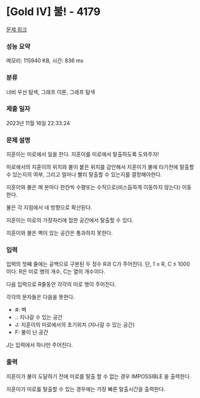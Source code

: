 # [Gold IV] 불! - 4179 

[문제 링크](https://www.acmicpc.net/problem/4179) 

### 성능 요약

메모리: 115940 KB, 시간: 836 ms

### 분류

너비 우선 탐색, 그래프 이론, 그래프 탐색

### 제출 일자

2023년 11월 16일 22:33:24

### 문제 설명

<p style="user-select: auto;">지훈이는 미로에서 일을 한다. 지훈이를 미로에서 탈출하도록 도와주자!</p>

<p style="user-select: auto;">미로에서의 지훈이의 위치와 불이 붙은 위치를 감안해서 지훈이가 불에 타기전에 탈출할 수 있는지의 여부, 그리고 얼마나 빨리 탈출할 수 있는지를 결정해야한다.</p>

<p style="user-select: auto;">지훈이와 불은 매 분마다 한칸씩 수평또는 수직으로(비스듬하게 이동하지 않는다)  이동한다. </p>

<p style="user-select: auto;">불은 각 지점에서 네 방향으로 확산된다. </p>

<p style="user-select: auto;">지훈이는 미로의 가장자리에 접한 공간에서 탈출할 수 있다. </p>

<p style="user-select: auto;">지훈이와 불은 벽이 있는 공간은 통과하지 못한다.</p>

### 입력 

 <p style="user-select: auto;">입력의 첫째 줄에는 공백으로 구분된 두 정수 R과 C가 주어진다. 단, 1 ≤ R, C ≤ 1000 이다. R은 미로 행의 개수, C는 열의 개수이다.</p>

<p style="user-select: auto;">다음 입력으로 R줄동안 각각의 미로 행이 주어진다.</p>

<p style="user-select: auto;"> 각각의 문자들은 다음을 뜻한다.</p>

<ul style="user-select: auto;">
	<li style="user-select: auto;">#: 벽</li>
	<li style="user-select: auto;">.: 지나갈 수 있는 공간</li>
	<li style="user-select: auto;">J: 지훈이의 미로에서의 초기위치 (지나갈 수 있는 공간)</li>
	<li style="user-select: auto;">F: 불이 난 공간</li>
</ul>

<p style="user-select: auto;">J는 입력에서 하나만 주어진다.</p>

### 출력 

 <p style="user-select: auto;">지훈이가 불이 도달하기 전에 미로를 탈출 할 수 없는 경우 IMPOSSIBLE 을 출력한다.</p>

<p style="user-select: auto;">지훈이가 미로를 탈출할 수 있는 경우에는 가장 빠른 탈출시간을 출력한다. </p>

